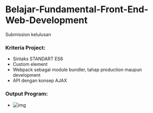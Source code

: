 # Belajar-Fundamental-Front-End-Web-Development
Submission kelulusan

### Kriteria Project:
* Sintaks STANDART ES6
* Custom element
* Webpack sebagai module bundler, tahap production maupun development
* API dengan konsep AJAX

### Output Program:
* ![img]()


